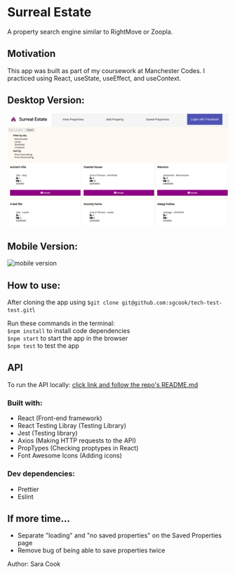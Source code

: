 # Surreal Estate

A property search engine similar to RightMove or Zoopla.

## Motivation

This app was built as part of my coursework at Manchester Codes. I practiced using React, useState, useEffect, and useContext.

## Desktop Version:

![desktop version](./src/desktop.png)

## Mobile Version:

![mobile version]()

## How to use:

After cloning the app using `$git clone git@github.com:sgcook/tech-test-test.git`\

Run these commands in the terminal:\
`$npm install` to install code dependencies\
`$npm start` to start the app in the browser\
`$npm test` to test the app

## API

To run the API locally: [click link and follow the repo's README.md](https://github.com/MCRcodes/surreal-estate-api)

### Built with:

- React (Front-end framework)
- React Testing Libray (Testing Library)
- Jest (Testing library)
- Axios (Making HTTP requests to the API)
- PropTypes (Checking proptypes in React)
- Font Awesome Icons (Adding icons)

### Dev dependencies:

- Prettier
- Eslint

## If more time...

- Separate "loading" and "no saved properties" on the Saved Properties page
- Remove bug of being able to save properties twice

Author: Sara Cook
